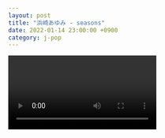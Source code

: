 ```yaml
---
layout: post
title: "浜崎あゆみ - seasons"
date: 2022-01-14 23:00:00 +0900
category: j-pop
---
```


<div class="video-container">
    <video id="player" class="video-js vjs-default-skin vjs-big-play-centered" data-json="/public/json/j-pop/浜崎あゆみ - seasons.json"></video>
</div>

```
```